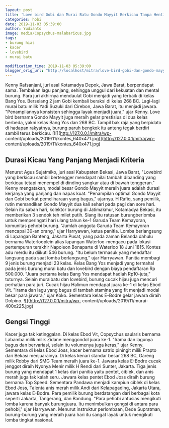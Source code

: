 ```yaml
---
layout: post
title: 'Love bird Gobi dan Murai Batu Gondo Mayyit Berkicau Tanpa Henti Rajai Dua Kelas'
categories: hobi
date: 2019-11-03 05:39:00
author: Yudianto
image: media/Copsychus-malabaricus.jpg
tags:
- burung hias
- kacer
- lovebird
- murai batu

modification_time: 2019-11-03 05:39:00
blogger_orig_url: "http://localhost/mitra/love-bird-gobi-dan-gondo-mayyit.html"
---
```


Kenny Rafsanjani, juri asal Kotamadya Depok, Jawa Barat, berpendapat sama.
Tembakan lagu panjang, sehingga unggul dari kekuatan dan mental burung. Para
juri akhirnya mendaulat Gobi menjadi yang terbaik di kelas Bang Yos. Berselang
2 jam Gobi kembali beraksi di kelas 268 BC. Lagi-lagi murai batu milik Yadi
Suzuki dari Cirebon, Jawa Barat, itu menjadi jawara. "Penampilannya konsisten
sehingga layak menjadi juara," ujar Kenny. Love bird bernama Gondo Mayyit juga
meraih gelar prestisius di dua kelas berbeda, yakni kelas Bang Yos dan 268 BC.
Tampil bak raja yang berpidato di hadapan rakyatnya, burung paruh bengkok itu
anteng tegak berdiri sambil terus berkicau. [![](http://127.0.0.1/mitra/wp-
content/uploads/2019/11/kontes_640x471.jpg)](http://127.0.0.1/mitra/wp-
content/uploads/2019/11/kontes_640x471.jpg)

## Durasi Kicau Yang Panjang Menjadi Kriteria

Menurut Agus Sujatmiko, juri asal Kabupaten Bekasi, Jawa Barat, "Lovebird yang
berkicau sambil bertengger mendapat nilai tambah dibanding yang berkicau
tetapi menempel di dinding sangkar atau di bawah tenggeran." Kenny mengatakan,
modal besar Gondo Mayyit meraih juara adalah durasi kerjanya yang panjang dan
napas kuat. "Penampilan optimal Gondo Mayyit dan Gobi berkat pemeliharaan yang
bagus," ujarnya. H Rafiq, sang pemilik, rutin memandikan Gondo Mayyit dua kali
sehari pada pagi dan sore hari. Selain itu saban hari, kolektor burung di
Jatimakmur, Kotamadya Bekasi, itu memberikan 3 sendok teh milet putih. Siang
itu ratusan burungberlomba untuk memperingati hari ulang tahun ke-1 Garuda
Team Kemayoran, komunitas pehobi burung. "Jumlah anggota Garuda Team Kemayoran
mencapai 30-an orang," ujar Harryawan, ketua panitia. Lomba berlangsung di
Lapangan Banteng, Jakarta Pusat, yang pada zaman Belanda dahulu bernama
Waterlooplein alias lapangan Waterloo-mengacu pada lokasi pertempuran terakhir
Napoleon Bonaparte di Waterloo 18 Juni 1815. Kontes adu merdu itu diikuti 546
burung. "Itu belum termasuk yang mendaftar langsung pada saat lomba
berlangsung," ujar Harryawan. Panitia membagi 9 jenis burung menjadi 23 kelas.
Kelas Bang Yos menjadi yang termahal pada jenis burung murai batu dan lovebird
dengan biaya pendaftaran Rp 500.000. "Juara pertama kelas Bang Yos mendapat
hadiah Rp10-juta," tuturnya. Selain muraibatu dan lovebird, burung cucak hijau
juga mencuri perhatian para juri. Cucak hijau Halimun mendapat juara ke-1 di
kelas Ebod Vit. "Irama dan lagu yang bagus di tambah stamina yang fit menjadi
modal besar para jawara," ujar Koko. Sementara kelas E-Bodre gelar jawara
diraih Dolpino. ![](http://127.0.0.1/mitra/wp-
content/uploads/2019/11/murai-400x225.jpg)

## Gengsi Tinggi

Kacer juga tak ketinggalan. Di kelas Ebod Vit, Copsychus saularis bernama
Labamba milik milik Zidane menggondol juara ke-1. "Irama dan lagunya bagus dan
bervariasi, selain itu volumenya juga keras," ujar Kenny. Sementara di kelas
Ebod Joss, kacer bernama satrio piningit milik Prapto dari Bekasi
menjuarainya. Di kelas kenari standar besar 268 BC, Gareng milik Robby dari
SMG Team meraih juara ke-1. Jawara kelas E-Bodre cucak jenggot diraih Nyonya
Menir milik H Rendi dari Sunter, Jakarta. Tiga jenis burung yang mendapat 1
kelas dari panitia yaitu pentet, ciblek, dan anis merah juga tak kalah seru.
Jawara kelas pentet Ebod Joss diraih burung bernama Top Speed. Sementara
Pandawa menjadi kampiun ciblek di kelas Ebod Joss, Talenta anis merah milik
Andi dari Kelapagading, Jakarta Utara, jawara kelas E-Bodre. Para pemilik
burung berdatangan dari berbagai kota seperti Jakarta, Tangerang, dan Bandung.
"Para pehobi antusias mengikuti lomba karena banyak burungjuara. Itu
menimbulkan gengsi di antara para pehobi," ujar Harryawan. Menurut instruktur
perlombaan, Dede Supratman, burung-burung yang meraih juara hari itu sangat
layak untuk mengikuti lomba tingkat nasional.


